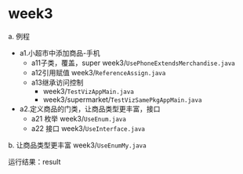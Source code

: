 # week3
a. 例程

- a1.小超市中添加商品-手机 
  - a11子类，覆盖，super      week3/`UsePhoneExtendsMerchandise.java`
  - a12引用赋值                        week3/`ReferenceAssign.java`
  - a13继承访问控制                
    - week3/`TestVizAppMain.java`
    - week3/supermarket/`TestVizSamePkgAppMain.java`
- a2.定义商品的门类，让商品类型更丰富，接口
  - a21 枚举                 week3/`UseEnum.java`
  - a22 接口                 week3/`UseInterface.java`

b. 让商品类型更丰富            week3/`UseEnumMy.java`



运行结果：result

